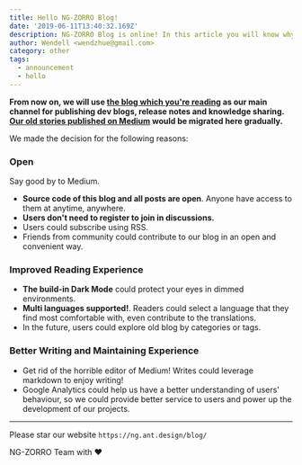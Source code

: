 ```yaml
---
title: Hello NG-ZORRO Blog!
date: '2019-06-11T13:40:32.169Z'
description: NG-ZORRO Blog is online! In this article you will know why we decided to build our own blog.
author: Wendell <wendzhue@gmail.com>
category: other
tags:
  - announcement
  - hello
---
```


**From now on, we will use [the blog which you're reading](https://ng.ant.design/blog) as our main channel for publishing dev blogs, release notes and knowledge sharing. [Our old stories published on Medium](https://medium.com/ng-zorro) would be migrated here gradually.**

We made the decision for the following reasons:

### Open

Say good by to Medium.

* **Source code of this blog and all posts are open**. Anyone have access to them at anytime, anywhere.
* **Users don't need to register to join in discussions.**
* Users could subscribe using RSS.
* Friends from community could contribute to our blog in an open and convenient way.

### Improved Reading Experience

* **The build-in Dark Mode** could protect your eyes in dimmed environments.
* **Multi languages supported!**. Readers could select a language that they find most comfortable with, even contribute to the translations.
* In the future, users could explore old blog by categories or tags.

### Better Writing and Maintaining Experience

* Get rid of the horrible editor of Medium! Writes could leverage markdown to enjoy writing!
* Google Analytics could help us have a better understanding of users' behaviour, so we could provide better service to users and power up the development of our projects.

---

Please star our website `https://ng.ant.design/blog/`

NG-ZORRO Team with ❤️
